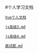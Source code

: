 #个人学习文档

[`Vue个人文档`](https://github.com/weiwentaoya/studyEveryday/blob/master/md/Vue%E4%B8%AA%E4%BA%BA%E6%96%87%E6%A1%A3.md)

[`js高级3.md`](https://github.com/weiwentaoya/studyEveryday/blob/master/md/js高级3.md)

[`js高级4.md`](https://github.com/weiwentaoya/studyEveryday/blob/master/md/Vue%E4%B8%AA%E4%BA%BA%E6%96%87%E6%A1%A3.md)

[`面试题.md`](https://github.com/weiwentaoya/studyEveryday/blob/master/md/Vue%E4%B8%AA%E4%BA%BA%E6%96%87%E6%A1%A3.md)


